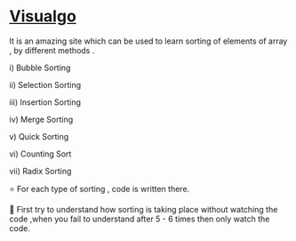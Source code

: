 # [Visualgo](https://visualgo.net/en/sorting)

It is an amazing site which can be used to learn sorting of elements of array , by different methods .

 i) Bubble Sorting 
 
 ii) Selection Sorting
 
 iii) Insertion Sorting
 
 iv) Merge Sorting
 
 v) Quick Sorting
 
 vi) Counting Sort
 
 vii) Radix Sorting 
 
⭐ For each type of sorting , code is written there.
 
🌟 First try to understand how sorting is taking place without watching the code ,when you fail to understand after 5 - 6 times then only watch the code.
